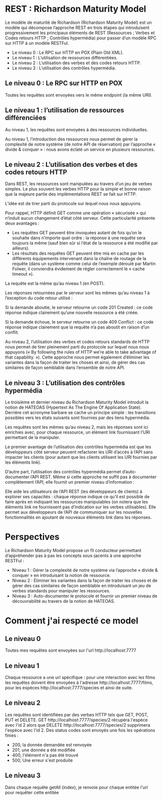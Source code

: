 # REST : Richardson Maturity Model
Le modèle de maturité de Richardson (Richardson Maturity Model) est un modèle qui décompose l’approche REST en trois étapes qui introduisent progressivement les principaux éléments de REST (Ressources ; Verbes et Codes retours HTTP ; Contrôles hypermédia) pour passer d’un modèle RPC sur HTTP à un modèle RESTFul.

- Le niveau 0 : Le RPC sur HTTP en POX (Plain Old XML).
- Le niveau 1 : L’utilisation de ressources différentiées.
- Le niveau 2 : L’utilisation des verbes et des codes retours HTTP.
- Le niveau 3 : L’utilisation des contrôles hypermédia.

## Le niveau 0 : Le RPC sur HTTP en POX
Toutes les requêtes sont envoyées vers le même endpoint (la même URI).

## Le niveau 1 : l’utilisation de ressources différenciées
Au niveau 1, les requêtes sont envoyées à des ressources individuelles.

Au niveau 1, l’introduction des ressources nous permet de gérer la complexité de notre système (de notre API de réservation) par l’approche « divide & conquer » : nous avons éclaté un service en plusieurs ressources.

## Le niveau 2 : L’utilisation des verbes et des codes retours HTTP
Dans REST, les ressources sont manipulées au travers d’un jeu de verbes simples. Le plus souvent les verbes HTTP pour la simple et bonne raison que la majeure partie des implémentations REST se fait sur HTTP.

L’idée est de tirer parti du protocole sur lequel nous nous appuyons. 

Pour rappel, HTTP définit GET comme une opération « sécurisée » qui n’induit aucun changement d’état côté serveur. Cette particularité présente deux avantages :
- Les requêtes GET peuvent être invoquées autant de fois qu’on le souhaite dans n’importe quel ordre : la réponse à une requête sera toujours la même (sauf bien sûr si l’état de la ressource a été modifié par ailleurs).
- Les résultats des requêtes GET peuvent être mis en cache par les différents équipements intervenant dans la chaîne de routage de la requête (dans un système comme celui de l’exemple déroulé par Martin Folwer, il conviendra évidement de régler correctement le « cache timeout »).

La requête est la même qu’au niveau 1 (en POST).

Les réponses retournées par le serveur sont les mêmes qu’au niveau 1 à l’exception du code retour utilisé :

Si la demande aboutie, le serveur retourne un code 201 Created : ce code réponse indique clairement qu’une nouvelle ressource a été créée.

Si la demande échoue, le serveur retourne un code 409 Conflict : ce code réponse indique clairement que la requête n’a pas aboutit en raison d’un conflit.  

Au niveau 2, l’utilisation des verbes et codes retours standards de HTTP nous permet de tirer pleinement parti du protocole sur lequel nous nous appuyons (« By following the rules of HTTP we’re able to take advantage of that capability. »).
Cette approche nous permet également d’éliminer les variantes dans la façon de traiter les choses et ainsi, de gérer des cas similaires de façon semblable dans l’ensemble de notre API.

## Le niveau 3 : L’utilisation des contrôles hypermédia

Le troisième et dernier niveau du Richardson Maturity Model introduit la notion de HATEOAS (Hypertext As The Engine Of Application State). Derrière cet acronyme barbare se cache un principe simple : les transitions possibles vers les états suivants sont fournies par des liens hypermédia.

Les requêtes sont les mêmes qu’au niveau 2, mais les réponses sont ici enrichies avec, pour chaque ressource, un élément link fournissant l’URI permettant de la manipuler.
  
Le premier avantage de l’utilisation des contrôles hypermédia est que les développeurs côté serveur peuvent refactorer les URI d’accès à l’API sans impacter les clients (pour autant que les clients utilisent les URI fournies par les éléments link).

D’autre part, l’utilisation des contrôles hypermédia permet d’auto-documenter l’API REST. Même si cette approche ne suffit pas à documenter complètement l’API, elle fournit un premier niveau d’information :

Elle aide les utilisateurs de l’API REST (les développeurs de clients) à explorer ses capacités : chaque réponse indique ce qu’il est possible de faire après en indiquant les ressources manipulables (on notera que les éléments link ne fournissent pas d’indication sur les verbes utilisables).
Elle permet aux développeurs de l’API de communiquer sur les nouvelles fonctionnalités en ajoutant de nouveaux éléments link dans les réponses.

# Perspectives
Le Richardson Maturity Model propose un fil conducteur permettant d’appréhender pas à pas les concepts sous-jacents à une approche RESTFul :

- Niveau 1 : Gérer la complexité de notre système via l’approche « divide & conquer » en introduisant la notion de ressource.
- Niveau 2 : Eliminer les variantes dans la façon de traiter les choses et de gérer des cas similaires de façon semblable en introduisant un jeu de verbes standards pour manipuler les ressources.
- Niveau 3 : Auto-documenter le protocole et fournir un premier niveau de découvrabilité au travers de la notion de HATEOAS.


# Comment j'ai respecté ce model 

## Le niveau 0
Toutes mes requêtes sont envoyées sur l'url http://localhost:7777

## Le niveau 1
Chaque ressource a une url spécifique : pour une interaction avec les films les requêtes doivent être envoyées à l'adresse http://localhost:7777/films, pour les espèces http://localhost:7777/species et ainsi de suite.

## Le niveau 2
Les requêtes sont identifiées par des verbes HTTP tels que GET, POST, PUT et DELETE. GET http://localhost:7777/species/2 récupéra l'espèce avec l'id 2 alors que DELETE http://localhost:7777/species/2 supprimera l'espèce avec l'id 2. Des status codes sont envoyés une fois les opérations finies :
- 200, la donnée demandée est renvoyée
- 201, une donnée a été modifiée
- 400, l'élément n'a pas été trouvé
- 500, Une erreur s'est produite
  
## Le niveau 3
Dans chaque requête getAll (index), je renvoie pour chaque entitée l'url pour requêter cette entitée
